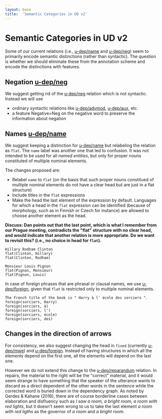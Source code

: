 ```yaml
---
layout: base
title:  'Semantic Categories in UD v2'
---
```


# Semantic Categories in UD v2

Some of our current relations (i.e., [u-dep/name]() and [u-dep/neg]()) seem to primarily encode semantic distinctions (rather than syntactic). The question is whether we should eliminate these from the annotation scheme and encode the distinctions with features.

## Negation [u-dep/neg]()
We suggest getting rid of the [u-dep/neg]() relation which is not syntactic. Instead we will use

* ordinary syntactic relations like [u-dep/advmod](), [u-dep/aux](), etc.
* a feature Negative=Neg on the negative word to preserve the information about negation

## Names [u-dep/name]()
We suggest keeping a distinction for [u-dep/name]() but relabeling the relation as `flat`. The `name` label was another one that led to confusion. It was not intended to be used for all *named entities*, but only for proper nouns constituted of multiple nominal elements. 

The changes proposed are:

* Relabel `name` to `flat` (on the basis that such proper nouns constitued of multiple nominal elements do not have a clear head but are just in a flat structure)
* Include titles in the `flat` expressions
* Make the head the last element of the expression by default. Languages for which a head in the `flat` expression can be identified (because of morphology, such as in Finnish or Czech for instance) are allowed to choose another element as the head.

**Discuss: Dan points out that the last point, which is what I remember from our Prague meeting, contradicts the "flat" structure with no clear head, and would indicate that another relation is more appropriate. Do we want to revisit this? (i.e., no choice in head for `flat`).**

~~~ sdparse
Hillary Rodham Clinton
flat(Clinton, Hillary)
flat(Clinton, Rodham)
~~~

~~~ sdparse
Monsieur Louis Pignon
flat(Pignon, Monsieur)
flat(Pignon, Louis)
~~~

In case of foreign phrases that are phrasal or clausal names, we use [u-dep/foreign](), given that `flat` is restricted only to multiple nominal elements.

~~~ sdparse
The French title of the book is " Harry à l' école des sorciers ".
foreign(sorciers, Harry)
foreign(sorciers, à)
foreign(sorciers, l')
foreign(sorciers, école)
foreign(sorciers, des)
~~~

## Changes in the direction of arrows
For consistency, we also suggest changing the head in `fixed` (currently [u-dep/mwe]()) and [u-dep/foreign](). Instead of having structures in which all the elements depend on the first one, all the elements will depend on the last one.

However we do not extend this change to the [u-dep/reparandum]() relation. In repairs, the material to the right will be the "correct" material, and it would seem strange to have something that the speaker of the utterance wants to discard as a direct dependent of the other words in the sentence while the corrected word is buried down in the dependency graph.
As noted by Gerdes & Kahane (2016), there are of course borderline cases between elaboration and disfluency such as *I saw a room, a bright room, a room with red lights*, but it doesn't seem wrong to us to take the last element *a room with red ligths* as the governor of *a room* and *a bright room*.


